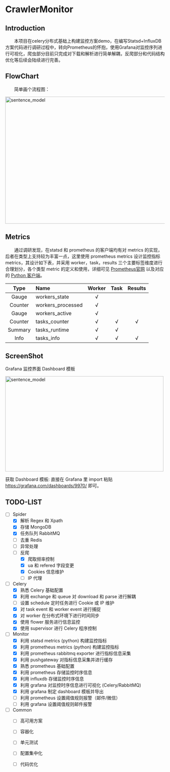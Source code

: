 # CrawlerMonitor

## Introduction
&emsp;&emsp;本项目在celery分布式基础上构建监控方案demo，在编写Statsd+InfluxDB方案代码进行调研过程中，转向Prometheus的怀抱，使用Grafana对监控序列进行可视化，爬虫部分目前只完成对下载和解析进行简单解耦，反爬部分和代码结构优化等后续会陆续进行完善。  

## FlowChart  
&emsp;&emsp;简单画个流程图：  

<img src="https://drive.google.com/uc?export=view&id=1GO8Pdn77eM73cuiODSVpwIZ5T0gC0wFr" width = "650" height = "400" alt="sentence_model" align=center /> 

## Metrics
&emsp;&emsp;通过调研发现，在statsd 和 prometheus 的客户端均有对 metrics 的实现，后者在类型上支持较为丰富一点，这里使用 prometheus metrics 设计监控指标 metrics，其设计如下表，并采用 worker，task，results 三个主要标签维度进行合理划分，各个类型 metric 的定义和使用，详细可见 [Prometheus官网](https://prometheus.io/docs/concepts/metric_types/) 以及对应的 [Python 客户端](https://github.com/prometheus/client_python)。  


|Type|Name|Worker|Task|Results|
|:--:|:---|:----:|:--:|:-----:|
|Gauge|workers_state|√|||
|Counter|workers_processed|√|||
|Gauge|workers_active|√|||
|Counter|tasks_counter|√|√|√|
|Summary|tasks_runtime|√|√||
|Info|tasks_info|√|√|√|  
  

## ScreenShot
Grafana 监控界面 Dashboard 模板  

<img src="https://drive.google.com/uc?export=view&id=18DeLCoc08Gws6hPjOfpCTTALIiS6QC2B" width = "500" height = "300" alt="sentence_model" align=center />  

获取 Dashboard 模板: 直接在 Grafana 里 import 粘贴 https://grafana.com/dashboards/9970/ 即可。

## TODO-LIST
- [ ] Spider
  - [x] 解析 Regex 和 Xpath
  - [x] 存储 MongoDB
  - [x] 任务队列 RabbitMQ
  - [ ] 去重 Redis
  - [ ] 异常处理
  - [ ] 反爬
    - [x] 爬取频率控制
    - [x] ua 和 refered 字段变更
    - [x] Cookies 信息维护
    - [ ] IP 代理

- [ ] Celery
  - [x] 熟悉 Celery 基础配置
  - [x] 利用 exchange 和 queue 对 download 和 parse 进行解耦
  - [ ] 设置 schedule 定时任务进行 Cookie 或 IP 维护
  - [x] 对 task event 和 worker event 进行捕捉
  - [x] 对 worker 在分布式环境下进行时间同步
  - [x] 使用 flower 服务进行信息监控
  - [x] 使用 supervisor 进行 Celery 程序控制

- [ ] Monitor
  - [x] 利用 statsd metrics (python) 构建监控指标 
  - [x] 利用 prometheus metrics (python) 构建监控指标
  - [x] 利用 prometheus rabbitmq exporter 进行指标信息采集
  - [x] 利用 pushgateway 对指标信息采集并进行缓存
  - [x] 熟悉 prometheus 基础配置
  - [x] 利用 prometheus 存储监控时序信息
  - [x] 利用 influxdb 存储监控时序信息
  - [x] 利用 grafana 对监控时序信息进行可视化 (Celery/RabbitMQ)
  - [x] 利用 grafana 制定 dashboard 模板并导出
  - [ ] 利用 prometheus 设置阈值规则报警（邮件/微信）
  - [ ] 利用 grafana 设置阈值规则邮件报警
  
 - [ ] Common
   - [ ] 高可用方案
   - [ ] 容器化
   - [ ] 单元测试
   - [ ] 配置集中化
   - [ ] 代码优化 
   
